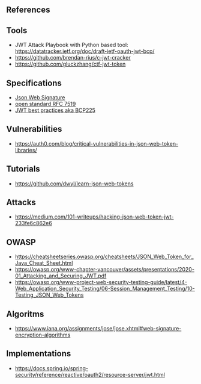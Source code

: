 References
------------

## Tools
* JWT Attack Playbook with Python based tool: https://datatracker.ietf.org/doc/draft-ietf-oauth-jwt-bcp/
* https://github.com/brendan-rius/c-jwt-cracker 
* https://github.com/gluckzhang/ctf-jwt-token



## Specifications
* [Json Web Signature](https://datatracker.ietf.org/doc/html/rfc7515)
* [open standard RFC 7519](https://datatracker.ietf.org/doc/rfc7519/)
* [JWT best practices aka BCP225](https://datatracker.ietf.org/doc/rfc8725/)

## Vulnerabilities
* https://auth0.com/blog/critical-vulnerabilities-in-json-web-token-libraries/ 


## Tutorials
* https://github.com/dwyl/learn-json-web-tokens


## Attacks
* https://medium.com/101-writeups/hacking-json-web-token-jwt-233fe6c862e6


## OWASP
* https://cheatsheetseries.owasp.org/cheatsheets/JSON_Web_Token_for_Java_Cheat_Sheet.html
* https://owasp.org/www-chapter-vancouver/assets/presentations/2020-01_Attacking_and_Securing_JWT.pdf
* https://owasp.org/www-project-web-security-testing-guide/latest/4-Web_Application_Security_Testing/06-Session_Management_Testing/10-Testing_JSON_Web_Tokens 

## Algoritms
* https://www.iana.org/assignments/jose/jose.xhtml#web-signature-encryption-algorithms

## Implementations
* https://docs.spring.io/spring-security/reference/reactive/oauth2/resource-server/jwt.html